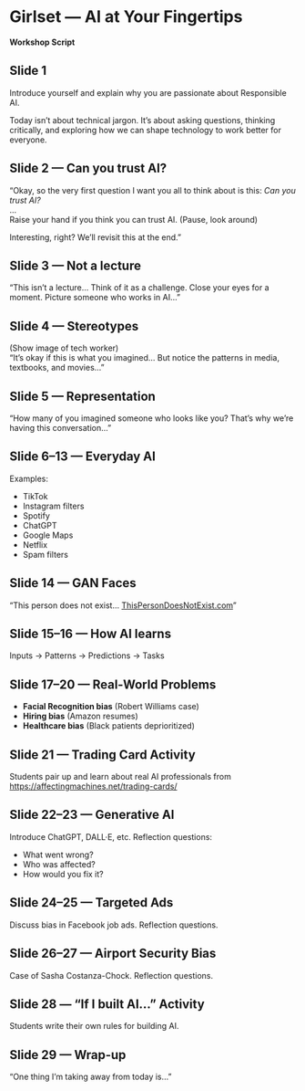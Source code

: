 # Girlset — AI at Your Fingertips  
**Workshop Script**  



## Slide 1  
Introduce yourself and explain why you are passionate about Responsible AI.  

Today isn’t about technical jargon. It’s about asking questions, thinking critically, and exploring how we can shape technology to work better for everyone.  



## Slide 2 — Can you trust AI?  
“Okay, so the very first question I want you all to think about is this: *Can you trust AI?*  
...  
Raise your hand if you think you can trust AI. (Pause, look around)  

Interesting, right? We’ll revisit this at the end.”  



## Slide 3 — Not a lecture  
“This isn’t a lecture… Think of it as a challenge. Close your eyes for a moment. Picture someone who works in AI…”  



## Slide 4 — Stereotypes  
(Show image of tech worker)  
“It’s okay if this is what you imagined… But notice the patterns in media, textbooks, and movies…”  



## Slide 5 — Representation  
“How many of you imagined someone who looks like you? That’s why we’re having this conversation…”  



## Slide 6–13 — Everyday AI  
Examples:  
- TikTok  
- Instagram filters  
- Spotify  
- ChatGPT  
- Google Maps  
- Netflix  
- Spam filters  



## Slide 14 — GAN Faces  
“This person does not exist… [ThisPersonDoesNotExist.com](https://thispersondoesnotexist.com/)”  



## Slide 15–16 — How AI learns  
Inputs → Patterns → Predictions → Tasks  



## Slide 17–20 — Real-World Problems  
- **Facial Recognition bias** (Robert Williams case)  
- **Hiring bias** (Amazon resumes)  
- **Healthcare bias** (Black patients deprioritized)  



## Slide 21 — Trading Card Activity  
Students pair up and learn about real AI professionals from https://affectingmachines.net/trading-cards/



## Slide 22–23 — Generative AI  
Introduce ChatGPT, DALL·E, etc. Reflection questions:  
- What went wrong?  
- Who was affected?  
- How would you fix it?  



## Slide 24–25 — Targeted Ads  
Discuss bias in Facebook job ads. Reflection questions.  



## Slide 26–27 — Airport Security Bias  
Case of Sasha Costanza-Chock. Reflection questions.  



## Slide 28 — “If I built AI…” Activity  
Students write their own rules for building AI.  



## Slide 29 — Wrap-up  
“One thing I’m taking away from today is…”  
